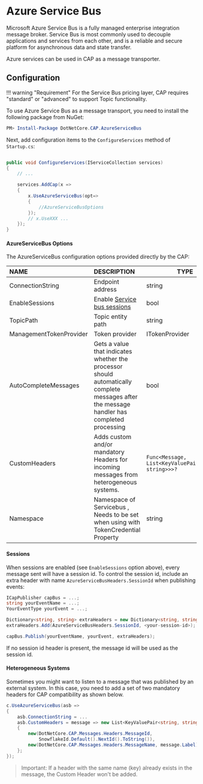 # Azure Service Bus

Microsoft Azure Service Bus is a fully managed enterprise integration message broker. Service Bus is most commonly used to decouple applications and services from each other, and is a reliable and secure platform for asynchronous data and state transfer.

Azure services can be used in CAP as a message transporter.

## Configuration

!!! warning "Requirement"
    For the Service Bus pricing layer, CAP requires "standard" or "advanced" to support Topic functionality.

To use Azure Service Bus as a message transport, you need to install the following package from NuGet:

```powershell
PM> Install-Package DotNetCore.CAP.AzureServiceBus
```

Next, add configuration items to the `ConfigureServices` method of `Startup.cs`:

```csharp

public void ConfigureServices(IServiceCollection services)
{
    // ...

    services.AddCap(x =>
    {
        x.UseAzureServiceBus(opt=>
        {
            //AzureServiceBusOptions
        });
        // x.UseXXX ...
    });
}

```

#### AzureServiceBus Options

The AzureServiceBus configuration options provided directly by the CAP:

| NAME                    | DESCRIPTION                                                                                                                                 | TYPE                                                 | DEFAULT |
| :---------------------- | :------------------------------------------------------------------------------------------------------------------------------------------ | ---------------------------------------------------- | :------ |
| ConnectionString        | Endpoint address                                                                                                                            | string                                               |
| EnableSessions          | Enable [Service bus sessions](https://docs.microsoft.com/en-us/azure/service-bus-messaging/message-sessions)                                | bool                                                 | false   |
| TopicPath               | Topic entity path                                                                                                                           | string                                               | cap     |
| ManagementTokenProvider | Token provider                                                                                                                              | ITokenProvider                                       | null    |
| AutoCompleteMessages    | Gets a value that indicates whether the processor should automatically complete messages after the message handler has completed processing | bool                                                 | false   |
| CustomHeaders           | Adds custom and/or mandatory Headers for incoming messages from heterogeneous systems.                                                      | `Func<Message, List<KeyValuePair<string, string>>>?` | null    |
| Namespace               | Namespace of Servicebus , Needs to be set when using with TokenCredential Property                                                          | string                                               | null    |

#### Sessions

When sessions are enabled (see `EnableSessions` option above), every message sent will have a session id. To control the session id, include
an extra header with name `AzureServiceBusHeaders.SessionId` when publishing events:

```C#
ICapPublisher capBus = ...;
string yourEventName = ...;
YourEventType yourEvent = ...;

Dictionary<string, string> extraHeaders = new Dictionary<string, string>();
extraHeaders.Add(AzureServiceBusHeaders.SessionId, <your-session-id>);

capBus.Publish(yourEventName, yourEvent, extraHeaders);
```

If no session id header is present, the message id will be used as the session id.

#### Heterogeneous Systems

Sometimes you might want to listen to a message that was published by an external system. In this case, you need to add a set of two mandatory headers for CAP compatibility as shown below.

```C#
c.UseAzureServiceBus(asb =>
{
    asb.ConnectionString = ...
    asb.CustomHeaders = message => new List<KeyValuePair<string, string>>()
    {
        new(DotNetCore.CAP.Messages.Headers.MessageId,
            SnowflakeId.Default().NextId().ToString()),
        new(DotNetCore.CAP.Messages.Headers.MessageName, message.Label)
    };
});
```

> Important: If a header with the same name (key) already exists in the message, the Custom Header won't be added.
